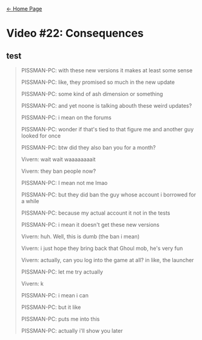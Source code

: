 [← Home Page](../README.md#4-chat-messages)
# Video #22: Consequences
## test
> PISSMAN-PC: with these new versions it makes at least some sense
> 
> PISSMAN-PC: like, they promised so much in the new update
> 
> PISSMAN-PC: some kind of ash dimension or something
> 
> PISSMAN-PC: and yet noone is talking abouth these weird updates?
> 
> PISSMAN-PC: i mean on the forums
> 
> PISSMAN-PC: wonder if that's tied to that figure me and another guy looked for once
> 
> PISSMAN-PC: btw did they also ban you for a month?
> 
> Vivern: wait wait waaaaaaaait
> 
> Vivern: they ban people now?
> 
> PISSMAN-PC: I mean not me lmao
> 
> PISSMAN-PC: but they did ban the guy whose account i borrowed for a while
> 
> PISSMAN-PC: because my actual account it not in the tests
> 
> PISSMAN-PC: i mean it doesn't get these new versions
> 
> Vivern: huh. Well, this is dumb (the ban i mean)
> 
> Vivern: i just hope they bring back that Ghoul mob, he's very fun
> 
> Vivern: actually, can you log into the game at all? in like, the launcher
> 
> PISSMAN-PC: let me try actually
> 
> Vivern: k 
> 
> PISSMAN-PC: i mean i can
> 
> PISSMAN-PC: but it like
> 
> PISSMAN-PC: puts me into this
> 
> PISSMAN-PC: actually i'll show you later
